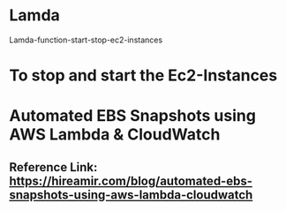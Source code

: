 # Lamda
Lamda-function-start-stop-ec2-instances
# To stop and start the Ec2-Instances

# Automated EBS Snapshots using AWS Lambda & CloudWatch
## Reference Link: https://hireamir.com/blog/automated-ebs-snapshots-using-aws-lambda-cloudwatch
